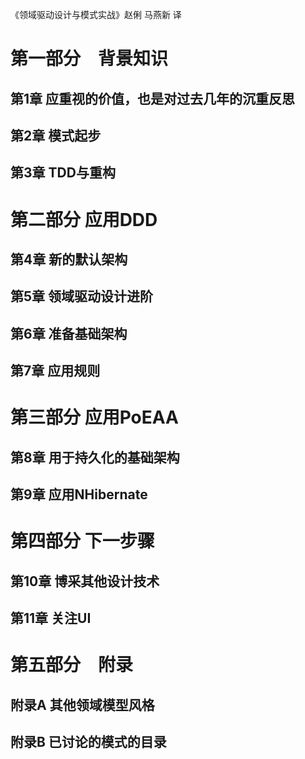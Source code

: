 《领域驱动设计与模式实战》赵俐 马燕新 译


# 第一部分　背景知识 
## 第1章  应重视的价值，也是对过去几年的沉重反思 
## 第2章  模式起步 
## 第3章  TDD与重构 

# 第二部分  应用DDD 
## 第4章  新的默认架构 
## 第5章  领域驱动设计进阶 
## 第6章  准备基础架构 
## 第7章  应用规则 

# 第三部分  应用PoEAA 
## 第8章  用于持久化的基础架构 
## 第9章  应用NHibernate 

# 第四部分  下一步骤 
## 第10章  博采其他设计技术 
## 第11章  关注UI 

# 第五部分　附录 
## 附录A  其他领域模型风格 
## 附录B  已讨论的模式的目录 





